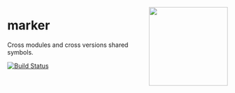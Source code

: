 <a href="http://hapijs.com"><img src="https://raw.githubusercontent.com/hapijs/assets/master/images/family.png" width="180px" align="right" /></a>

# marker

Cross modules and cross versions shared symbols.

[![Build Status](https://travis-ci.org/hapijs/marker.svg?branch=master)](https://travis-ci.org/hapijs/marker)
